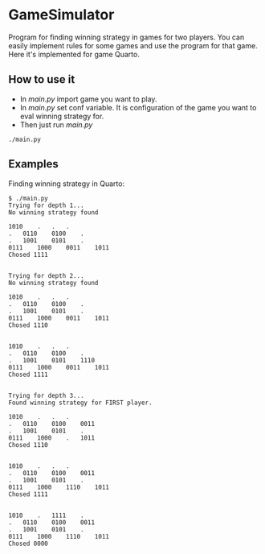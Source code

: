 # GameSimulator
Program for finding winning strategy in games for two players. You can easily implement rules for some games and use the program for that game. Here it's implemented for game Quarto.

## How to use it
- In *main.py* import game you want to play.
- In *main.py* set conf variable. It is configuration of the game you want to eval winning strategy for.
- Then just run *main.py*
```
./main.py
```

## Examples

Finding winning strategy in Quarto:
```
$ ./main.py
Trying for depth 1...
No winning strategy found

1010	.	.	.	
.	0110	0100	.	
.	1001	0101	.	
0111	1000	0011	1011	
Chosed 1111


Trying for depth 2...
No winning strategy found

1010	.	.	.	
.	0110	0100	.	
.	1001	0101	.	
0111	1000	0011	1011	
Chosed 1110


1010	.	.	.	
.	0110	0100	.	
.	1001	0101	1110	
0111	1000	0011	1011	
Chosed 1111


Trying for depth 3...
Found winning strategy for FIRST player.

1010	.	.	.	
.	0110	0100	0011	
.	1001	0101	.	
0111	1000	.	1011	
Chosed 1110


1010	.	.	.	
.	0110	0100	0011	
.	1001	0101	.	
0111	1000	1110	1011	
Chosed 1111


1010	.	1111	.	
.	0110	0100	0011	
.	1001	0101	.	
0111	1000	1110	1011	
Chosed 0000
```
